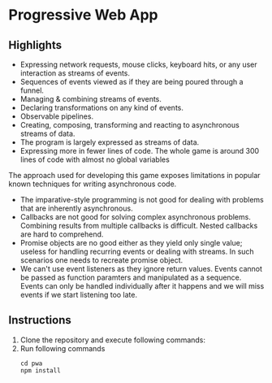 # Progressive Web App

## Highlights

* Expressing network requests, mouse clicks, keyboard hits, or any user interaction as streams of events.
* Sequences of events viewed as if they are being poured through a funnel.
* Managing & combining streams of events.
* Declaring transformations on any kind of events.
* Observable pipelines.
* Creating, composing, transforming and reacting to asynchronous streams of data.
* The program is largely expressed as streams of data.
* Expressing more in fewer lines of code. The whole game is around 300 lines of code with almost no global variables

The approach used for developing this game exposes limitations in popular known techniques for writing asynchronous code.

* The imparative-style programming is not good for dealing with problems that are inherently asynchronous.
* Callbacks are not good for solving complex asynchronous problems. Combining results from multiple callbacks is difficult. Nested callbacks are hard to comprehend.
* Promise objects are no good either as they yield only single value; useless for handling recurring events or dealing with streams. In such scenarios one needs to recreate promise object.
* We can't use event listeners as they ignore return values. Events cannot be passed as function paramters and manipulated as a sequence. Events can only be handled individually after it happens and we will miss events if we start listening too late.

## Instructions

1. Clone the repository and execute following commands:
2. Run following commands
    ```
    cd pwa
    npm install
    ```

